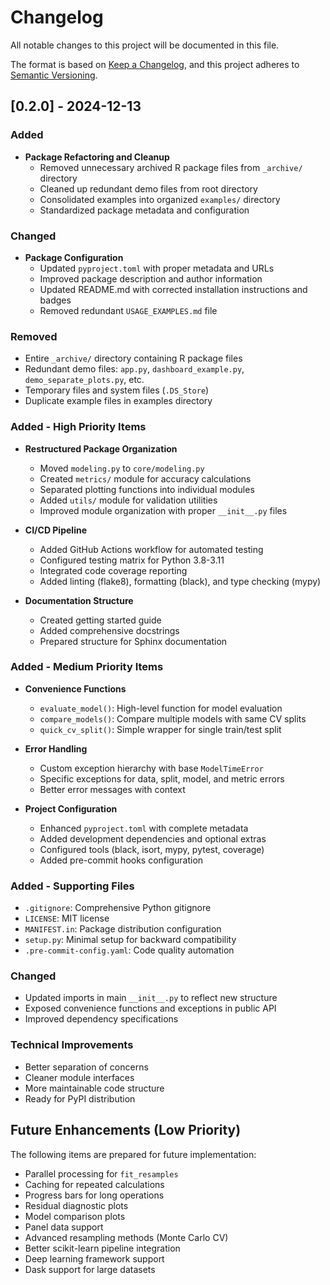 # Changelog

All notable changes to this project will be documented in this file.

The format is based on [Keep a Changelog](https://keepachangelog.com/en/1.0.0/),
and this project adheres to [Semantic Versioning](https://semver.org/spec/v2.0.0.html).

## [0.2.0] - 2024-12-13

### Added
- **Package Refactoring and Cleanup**
  - Removed unnecessary archived R package files from `_archive/` directory
  - Cleaned up redundant demo files from root directory
  - Consolidated examples into organized `examples/` directory
  - Standardized package metadata and configuration

### Changed
- **Package Configuration**
  - Updated `pyproject.toml` with proper metadata and URLs
  - Improved package description and author information
  - Updated README.md with corrected installation instructions and badges
  - Removed redundant `USAGE_EXAMPLES.md` file

### Removed
- Entire `_archive/` directory containing R package files
- Redundant demo files: `app.py`, `dashboard_example.py`, `demo_separate_plots.py`, etc.
- Temporary files and system files (`.DS_Store`)
- Duplicate example files in examples directory

### Added - High Priority Items
- **Restructured Package Organization**
  - Moved `modeling.py` to `core/modeling.py`
  - Created `metrics/` module for accuracy calculations
  - Separated plotting functions into individual modules
  - Added `utils/` module for validation utilities
  - Improved module organization with proper `__init__.py` files

- **CI/CD Pipeline**
  - Added GitHub Actions workflow for automated testing
  - Configured testing matrix for Python 3.8-3.11
  - Integrated code coverage reporting
  - Added linting (flake8), formatting (black), and type checking (mypy)

- **Documentation Structure**
  - Created getting started guide
  - Added comprehensive docstrings
  - Prepared structure for Sphinx documentation

### Added - Medium Priority Items
- **Convenience Functions**
  - `evaluate_model()`: High-level function for model evaluation
  - `compare_models()`: Compare multiple models with same CV splits
  - `quick_cv_split()`: Simple wrapper for single train/test split

- **Error Handling**
  - Custom exception hierarchy with base `ModelTimeError`
  - Specific exceptions for data, split, model, and metric errors
  - Better error messages with context

- **Project Configuration**
  - Enhanced `pyproject.toml` with complete metadata
  - Added development dependencies and optional extras
  - Configured tools (black, isort, mypy, pytest, coverage)
  - Added pre-commit hooks configuration

### Added - Supporting Files
- `.gitignore`: Comprehensive Python gitignore
- `LICENSE`: MIT license
- `MANIFEST.in`: Package distribution configuration
- `setup.py`: Minimal setup for backward compatibility
- `.pre-commit-config.yaml`: Code quality automation

### Changed
- Updated imports in main `__init__.py` to reflect new structure
- Exposed convenience functions and exceptions in public API
- Improved dependency specifications

### Technical Improvements
- Better separation of concerns
- Cleaner module interfaces
- More maintainable code structure
- Ready for PyPI distribution

## Future Enhancements (Low Priority)
The following items are prepared for future implementation:
- Parallel processing for `fit_resamples`
- Caching for repeated calculations
- Progress bars for long operations
- Residual diagnostic plots
- Model comparison plots
- Panel data support
- Advanced resampling methods (Monte Carlo CV)
- Better scikit-learn pipeline integration
- Deep learning framework support
- Dask support for large datasets 